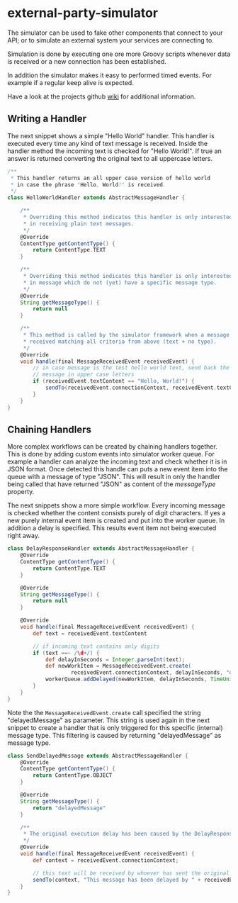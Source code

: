 external-party-simulator
========================

The simulator can be used to fake other components that connect to your
API; or to simulate an external system your services are connecting to.

Simulation is done by executing one ore more Groovy scripts whenever data is
received or a new connection has been established.

In addition the simulator makes it easy to performed timed events. For example
if a regular keep alive is expected.

Have a look at the projects github [wiki](https://github.com/Domo42/external-party-simulator/wiki)
for additional information.


## Writing a Handler

The next snippet shows a simple "Hello World" handler. This handler is executed
every time any kind of text message is received. Inside the handler method
the incoming text is checked for "Hello World!". If true an answer is returned
converting the original text to all uppercase letters.

```groovy
/**
 * This handler returns an all upper case version of hello world
 * in case the phrase "Hello, World!" is received.
 */
class HelloWorldHandler extends AbstractMessageHandler {

    /**
     * Overriding this method indicates this handler is only interested
     * in receiving plain text messages.
     */
    @Override
    ContentType getContentType() {
        return ContentType.TEXT
    }

    /**
     * Overriding this method indicates this handler is only interested
     * in message which do not (yet) have a specific message type.
     */
    @Override
    String getMessageType() {
        return null
    }

    /**
     * This method is called by the simulator framework when a message is
     * received matching all criteria from above (text + no type).
     */
    @Override
    void handle(final MessageReceivedEvent receivedEvent) {
        // in case message is the test hello world text, send back the
        // message in upper case letters
        if (receivedEvent.textContent == "Hello, World!") {
            sendTo(receivedEvent.connectionContext, receivedEvent.textContent.toUpperCase())
        }
    }
}
```

## Chaining Handlers

More complex workflows can be created by chaining handlers together. This is
done by adding custom events into simulator worker queue. For example a handler
can analyze the incoming text and check whether it is in JSON format. Once
detected this handle can puts a new event item into the queue with a message
of type "JSON". This will result in only the handler being called that have
returned "JSON" as content of the _messageType_ property.

The next snippets show a more simple workflow. Every incoming message is
checked whether the content consists purely of digit characters. If yes
a new purely internal event item is created and put into the worker queue.
In addition a delay is specified. This results event item not being executed
right away.

```groovy
class DelayResponseHandler extends AbstractMessageHandler {
    @Override
    ContentType getContentType() {
        return ContentType.TEXT
    }

    @Override
    String getMessageType() {
        return null
    }

    @Override
    void handle(final MessageReceivedEvent receivedEvent) {
        def text = receivedEvent.textContent

        // if incoming text contains only digits
        if (text ==~ /\d+/) {
            def delayInSeconds = Integer.parseInt(text);
            def newWorkItem = MessageReceivedEvent.create(
                    receivedEvent.connectionContext, delayInSeconds, "delayedMessage")
            workerQueue.addDelayed(newWorkItem, delayInSeconds, TimeUnit.SECONDS)
        }
    }
}
```

Note the the ```MessageReceivedEvent.create``` call specified the string
"delayedMessage" as parameter. This string is used again in the next snippet
to create a handler that is only triggered for this specific (internal)
message type. This filtering is caused by returning "delayedMessage" as message
type.

```groovy
class SendDelayedMessage extends AbstractMessageHandler {
    @Override
    ContentType getContentType() {
        return ContentType.OBJECT
    }

    @Override
    String getMessageType() {
        return "delayedMessage"
    }

    /**
     * The original execution delay has been caused by the DelayResponseHandler.
     */
    @Override
    void handle(final MessageReceivedEvent receivedEvent) {
        def context = receivedEvent.connectionContext;

        // this text will be received by whoever has sent the original digits message
        sendTo(context, "This message has been delayed by " + receivedEvent.objectContent + " seconds.")
    }
}
```
